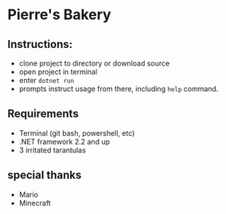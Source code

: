 # Pierre's Bakery

## Instructions:

- clone project to directory or download source
- open project in terminal
- enter `dotnet run`
- prompts instruct usage from there, including `help` command.

## Requirements

- Terminal (git bash, powershell, etc)
- .NET framework 2.2 and up
- 3 irritated tarantulas

## special thanks

- Mario
- Minecraft